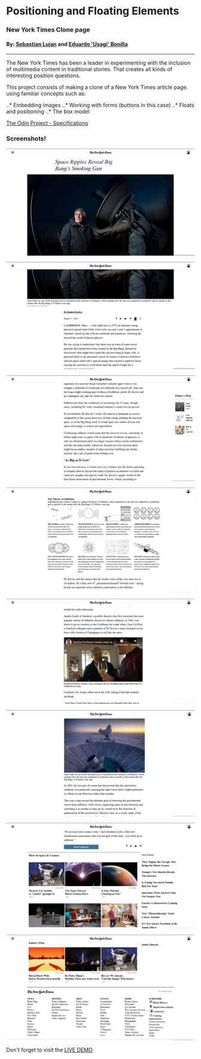 # Positioning and Floating Elements
### New York Times Clone page
#### By: [Sebastian Lujan](https://github.com/sebastianlujan) and [Eduardo 'Usagi' Bonilla](https://github.com/usagib)
---
The New York Times has been a leader in experimenting with the inclusion of multimedia content in traditional stories. That creates all kinds of interesting position questions.

This project consists of making a clone of a New York Times article page. using familiar concepts such as:

..* Embedding images
..* Working with forms (buttons in this case)
..* Floats and positioning
..* The box model


[The Odin Project - Specifications](https://www.theodinproject.com/courses/html5-and-css3/lessons/positioning-and-floating-elements)

### Screenshots!

![Screenshot1](img/ss1.png)

![Screenshot1](img/ss2.png)

![Screenshot1](img/ss3.png)

![Screenshot1](img/ss4.png)

![Screenshot1](img/ss5.png)

![Screenshot1](img/ss6.png)

![Screenshot1](img/ss7.png)

![Screenshot1](img/ss8.png)

Don't forget to visit the [LIVE DEMO](https://usagib.github.io/nytclone)

